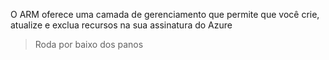 O ARM oferece uma camada de gerenciamento que permite que você crie, atualize e exclua recursos na sua assinatura do Azure

> Roda por baixo dos panos

